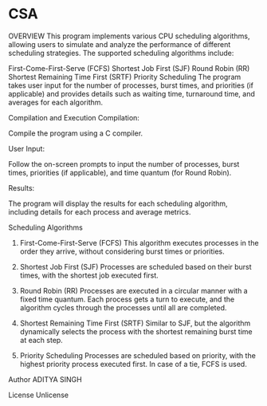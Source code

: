 # CSA
OVERVIEW
This program implements various CPU scheduling algorithms, allowing users to simulate and analyze the performance of different scheduling strategies. The supported scheduling algorithms include:

First-Come-First-Serve (FCFS)
Shortest Job First (SJF)
Round Robin (RR)
Shortest Remaining Time First (SRTF)
Priority Scheduling
The program takes user input for the number of processes, burst times, and priorities (if applicable) and provides details such as waiting time, turnaround time, and averages for each algorithm.

Compilation and Execution
Compilation:

Compile the program using a C compiler. 

User Input:

Follow the on-screen prompts to input the number of processes, burst times, priorities (if applicable), and time quantum (for Round Robin).

Results:

The program will display the results for each scheduling algorithm, including details for each process and average metrics.

Scheduling Algorithms
1. First-Come-First-Serve (FCFS)
This algorithm executes processes in the order they arrive, without considering burst times or priorities.

2. Shortest Job First (SJF)
Processes are scheduled based on their burst times, with the shortest job executed first.

3. Round Robin (RR)
Processes are executed in a circular manner with a fixed time quantum. Each process gets a turn to execute, and the algorithm cycles through the processes until all are completed.

4. Shortest Remaining Time First (SRTF)
Similar to SJF, but the algorithm dynamically selects the process with the shortest remaining burst time at each step.

5. Priority Scheduling
Processes are scheduled based on priority, with the highest priority process executed first. In case of a tie, FCFS is used.

Author
ADITYA SINGH

License
Unlicense
